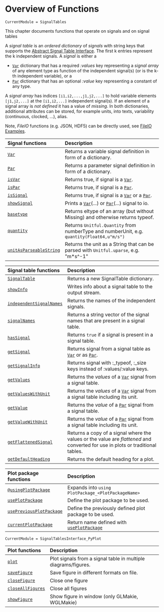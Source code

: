 # Overview of Functions

```@meta
CurrentModule = SignalTables
```

This chapter documents functions that operate on signals and on signal tables

A *signal table* is an *ordered dictionary* of *signals* with string keys that supports the
[Abstract Signal Table Interface](@ref). The first k entries
represent the k independent signals. A *signal* is either a

- [`Var`](@ref) dictionary that has a required *:values* key representing a *signal array* of any element type 
  as function of the independent signal(s) (or is the k-th independent variable), or a
- [`Par`](@ref) dictionary that has an optional *:value* key representing a constant of any type.

A *signal array* has indices `[i1,i2,...,j1,j2,...]` to hold variable elements `[j1,j2,...]` 
at the `[i1,i2,...]` independent signal(s). If an element of a signal array is *not defined* 
it has a value of *missing*. In both dictionaries, additional attributes can be stored, 
for example units, into texts, variability (continuous, clocked, ...), alias. 

Note, *FileIO* functions (e.g. JSON, HDF5) can be directly used, see [FileIO Examples](@ref).


| Signal functions                | Description                                                                                |
|:--------------------------------|:-------------------------------------------------------------------------------------------|
| [`Var`](@ref)                   | Returns a variable signal definition in form of a dictionary.                              |
| [`Par`](@ref)                   | Returns a parameter signal definition in form of a dictionary.                             |
| [`isVar`](@ref)                 | Returns true, if signal is a [`Var`](@ref).                                                |
| [`isPar`](@ref)                 | Returns true, if signal is a [`Par`](@ref).                                                |
| [`isSignal`](@ref)              | Returns true, if signal is a [`Var`](@ref) or a [`Par`](@ref).                             |
| [`showSignal`](@ref)            | Prints a [`Var`](@ref)(...) or [`Par`](@ref)(...) signal to io.                            |
| [`basetype`](@ref)              | Returns eltype of an array (but without Missing) and otherwise returns typeof.             |                                 |
| [`quantity`](@ref)              | Returns `Unitful.Quantity` from numberType and numberUnit, e.g. `quantity(Float64,u"m/s")` |
| [`unitAsParseableString`](@ref) | Returns the unit as a String that can be parsed with `Unitful.uparse`, e.g. "m*s^-1"       |


| Signal table functions           | Description                                                                                    |
|:---------------------------------|:-----------------------------------------------------------------------------------------------|
| [`SignalTable`](@ref)            | Returns a new SignalTable dictionary.                                                          |
| [`showInfo`](@ref)               | Writes info about a signal table to the output stream.                                         |
| [`independentSignalNames`](@ref) | Returns the names of the independent signals.                                                  |
| [`signalNames`](@ref)            | Returns a string vector of the signal names that are present in a signal table.                |
| [`hasSignal`](@ref)              | Returns `true` if a signal is present in a signal table.                                       |
| [`getSignal`](@ref)              | Returns signal from a signal table as [`Var`](@ref) or as [`Par`](@ref).                       |
| [`getSignalInfo`](@ref)          | Returns signal with :\_typeof, :\_size keys instead of :values/:value keys.                    |
| [`getValues`](@ref)              | Returns the *values* of a [`Var`](@ref) signal from a signal table.                            |
| [`getValuesWithUnit`](@ref)      | Returns the *values* of a [`Var`](@ref) signal from a signal table including its unit.         |
| [`getValue`](@ref)               | Returns the *value* of a [`Par`](@ref) signal  from a signal table.                            |
| [`getValueWithUnit`](@ref)       | Returns the *value* of a [`Par`](@ref) signal from a signal table including its unit.          |
| [`getFlattenedSignal`](@ref)     | Returns a copy of a signal where the values or the value are *flattened* and converted for use in plots or traditional tables. |
| [`getDefaultHeading`](@ref)      | Returns the default heading for a plot.                                                        |


| Plot package functions           | Description                                               |
|:---------------------------------|:----------------------------------------------------------|
| [`@usingPlotPackage`](@ref)      | Expands into `using PlotPackage_<PlotPackageName>`        |
| [`usePlotPackage`](@ref)         | Define the plot package to be used.                       |
| [`usePreviousPlotPackage`](@ref) | Define the previously defined plot package to be used.    |
| [`currentPlotPackage`](@ref)     | Return name defined with [`usePlotPackage`](@ref)         |

```@meta
CurrentModule = SignalTablesInterface_PyPlot
```

| Plot functions       | Description                                                    |
|:--------------------------|:---------------------------------------------------------------|
| [`plot`](@ref)            | Plot signals from a signal table in multiple diagrams/figures. |
| [`saveFigure`](@ref)      | Save figure in different formats on file.                      |
| [`closeFigure`](@ref)     | Close one figure                                               |
| [`closeAllFigures`](@ref) | Close all figures                                              |
| [`showFigure`](@ref)      | Show figure in window (only GLMakie, WGLMakie)                 |